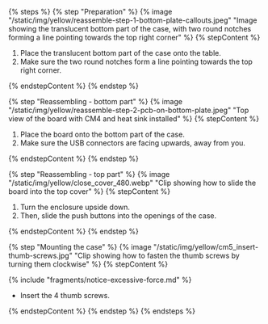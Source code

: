 <!---Reassembling your Home Assistant Yellow-->

{% steps %}
{% step "Preparation" %}
{% image "/static/img/yellow/reassemble-step-1-bottom-plate-callouts.jpeg" "Image showing the translucent bottom part of the case, with two round notches forming a line pointing towards the top right corner" %}
{% stepContent %}

1. Place the translucent bottom part of the case onto the table.
2. Make sure the two round notches form a line pointing towards the top right corner.

{% endstepContent %}
{% endstep %}

{% step "Reassembling - bottom part" %}
{% image "/static/img/yellow/reassemble-step-2-pcb-on-bottom-plate.jpeg" "Top view of the board with CM4 and heat sink installed" %}
{% stepContent %}

1. Place the board onto the bottom part of the case.
2. Make sure the USB connectors are facing upwards, away from you.

{% endstepContent %}
{% endstep %}

{% step "Reassembling - top part" %}
{% image "/static/img/yellow/close_cover_480.webp" "Clip showing how to slide the board into the top cover" %}
{% stepContent %}

1. Turn the enclosure upside down.
2. Then, slide the push buttons into the openings of the case.

{% endstepContent %}
{% endstep %}

{% step "Mounting the case" %}
{% image "/static/img/yellow/cm5_insert-thumb-screws.jpg" "Clip showing how to fasten the thumb screws by turning them clockwise" %}
{% stepContent %}

{% include "fragments/notice-excessive-force.md" %}

- Insert the 4 thumb screws.

{% endstepContent %}
{% endstep %}
{% endsteps %}